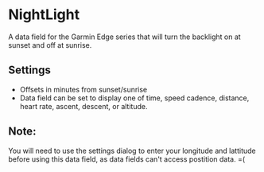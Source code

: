 # NightLight
A data field for the Garmin Edge series that will turn the backlight on at sunset and off at sunrise.

## Settings
* Offsets in minutes from sunset/sunrise
* Data field can be set to display one of time, speed cadence, distance, heart rate, ascent, descent, or altitude.

## Note:
You will need to use the settings dialog to enter your longitude and lattitude before using this data field, as data fields can't access postition data. =(
